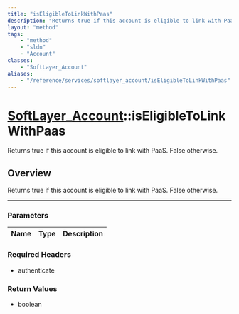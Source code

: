 ```yaml
---
title: "isEligibleToLinkWithPaas"
description: "Returns true if this account is eligible to link with PaaS. False otherwise."
layout: "method"
tags:
    - "method"
    - "sldn"
    - "Account"
classes:
    - "SoftLayer_Account"
aliases:
    - "/reference/services/softlayer_account/isEligibleToLinkWithPaas"
---
```

# [SoftLayer_Account](/reference/services/SoftLayer_Account)::isEligibleToLinkWithPaas

Returns true if this account is eligible to link with PaaS. False otherwise. 


## Overview 
Returns true if this account is eligible to link with PaaS. False otherwise. 

-----

### Parameters 
|Name | Type | Description |
| --- | --- | --- |


### Required Headers
* authenticate


### Return Values
* boolean




